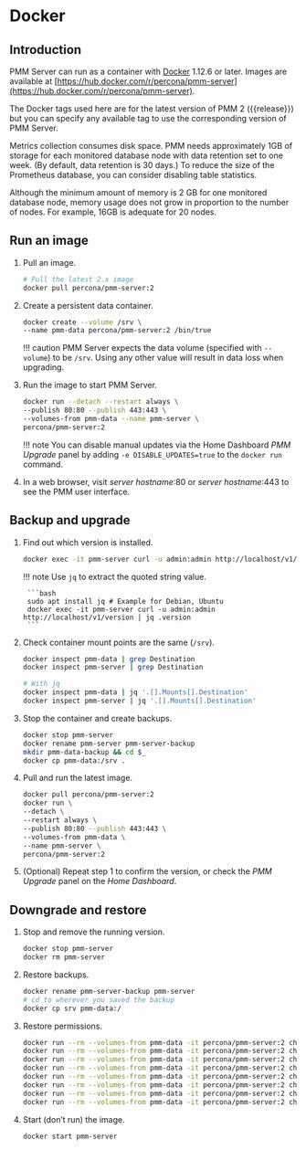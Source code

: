 # Docker

## Introduction

PMM Server can run as a container with [Docker](https://docs.docker.com) 1.12.6 or later. Images are available at [https://hub.docker.com/r/percona/pmm-server](https://hub.docker.com/r/percona/pmm-server).

The Docker tags used here are for the latest version of PMM 2 ({{release}}) but you can specify any available tag to use the corresponding version of PMM Server.

Metrics collection consumes disk space. PMM needs approximately 1GB of storage for each monitored database node with data retention set to one week. (By default, data retention is 30 days.) To reduce the size of the Prometheus database, you can consider disabling table statistics.

Although the minimum amount of memory is 2 GB for one monitored database node, memory usage does not grow in proportion to the number of nodes. For example, 16GB is adequate for 20 nodes.

## Run an image

1. Pull an image.

    ```bash
    # Pull the latest 2.x image
    docker pull percona/pmm-server:2
    ```

2. Create a persistent data container.

    ```bash
    docker create --volume /srv \
    --name pmm-data percona/pmm-server:2 /bin/true
    ```

    !!! caution
        PMM Server expects the data volume (specified with `--volume`) to be `/srv`.  Using any other value will result in data loss when upgrading.

3. Run the image to start PMM Server.

    ```bash
    docker run --detach --restart always \
    --publish 80:80 --publish 443:443 \
    --volumes-from pmm-data --name pmm-server \
    percona/pmm-server:2
    ```

    !!! note
        You can disable manual updates via the Home Dashboard *PMM Upgrade* panel by adding `-e DISABLE_UPDATES=true` to the `docker run` command.

4. In a web browser, visit *server hostname*:80 or *server hostname*:443 to see the PMM user interface.

## Backup and upgrade

1. Find out which version is installed.

    ```bash
    docker exec -it pmm-server curl -u admin:admin http://localhost/v1/version
    ```

    !!! note
        Use `jq` to extract the quoted string value.

        ```bash
        sudo apt install jq # Example for Debian, Ubuntu
        docker exec -it pmm-server curl -u admin:admin http://localhost/v1/version | jq .version
        ```

2. Check container mount points are the same (`/srv`).

    ```bash
    docker inspect pmm-data | grep Destination
    docker inspect pmm-server | grep Destination

    # With jq
    docker inspect pmm-data | jq '.[].Mounts[].Destination'
    docker inspect pmm-server | jq '.[].Mounts[].Destination'
    ```

3. Stop the container and create backups.

    ```bash
    docker stop pmm-server
    docker rename pmm-server pmm-server-backup
    mkdir pmm-data-backup && cd $_
    docker cp pmm-data:/srv .
    ```

4. Pull and run the latest image.

    ```bash
    docker pull percona/pmm-server:2
    docker run \
    --detach \
    --restart always \
    --publish 80:80 --publish 443:443 \
    --volumes-from pmm-data \
    --name pmm-server \
    percona/pmm-server:2
    ```

5. (Optional) Repeat step 1 to confirm the version, or check the *PMM Upgrade* panel on the *Home Dashboard*.

## Downgrade and restore

1. Stop and remove the running version.

    ```bash
    docker stop pmm-server
    docker rm pmm-server
    ```

2. Restore backups.

    ```bash
    docker rename pmm-server-backup pmm-server
    # cd to wherever you saved the backup
    docker cp srv pmm-data:/
    ```

3. Restore permissions.

    ```bash
    docker run --rm --volumes-from pmm-data -it percona/pmm-server:2 chown -R root:root /srv && \
    docker run --rm --volumes-from pmm-data -it percona/pmm-server:2 chown -R pmm:pmm /srv/alertmanager && \
    docker run --rm --volumes-from pmm-data -it percona/pmm-server:2 chown -R root:pmm /srv/clickhouse && \
    docker run --rm --volumes-from pmm-data -it percona/pmm-server:2 chown -R grafana:grafana /srv/grafana && \
    docker run --rm --volumes-from pmm-data -it percona/pmm-server:2 chown -R pmm:pmm /srv/logs && \
    docker run --rm --volumes-from pmm-data -it percona/pmm-server:2 chown -R postgres:postgres /srv/postgres && \
    docker run --rm --volumes-from pmm-data -it percona/pmm-server:2 chown -R pmm:pmm /srv/prometheus && \
    docker run --rm --volumes-from pmm-data -it percona/pmm-server:2 chown -R postgres:postgres /srv/logs/postgresql.log
    ```

4. Start (don’t run) the image.

    ```bash
    docker start pmm-server
    ```
